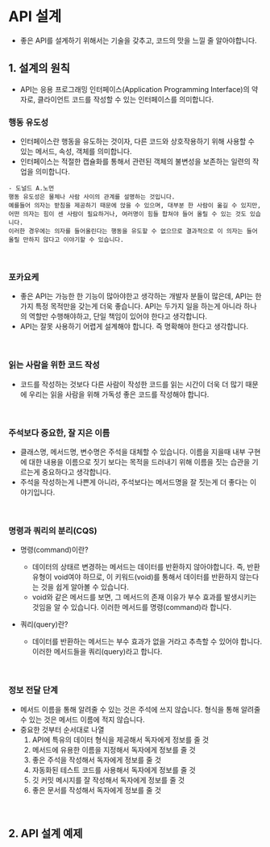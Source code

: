 # API 설계

- 좋은 API를 설계하기 위해서는 기술을 갖추고, 코드의 맛을 느낄 줄 알아야합니다.

## 1. 설계의 원칙

- API는 응용 프로그래밍 인터페이스(Application Programming Interface)의 약자로, 클라이언트 코드를 작성할 수 있는 인터페이스를 의미합니다.

### 행동 유도성

- 인터페이스란 행동을 유도하는 것이자, 다른 코드와 상호작용하기 위해 사용할 수 있는 메서드, 속성, 객체를 의미합니다.
- 인터페이스는 적절한 캡슐화를 통해서 관련된 객체의 불변성을 보존하는 일련의 작업을 의미합니다.

```text
- 도널드 A.노먼
행동 유도성은 물체나 사람 사이의 관계를 설명하는 것입니다.
예를들어 의자는 받침을 제공하기 때문에 앉을 수 있으며, 대부분 한 사람이 옮길 수 있지만, 어떤 의자는 힘이 센 사람이 필요하거나, 여러명이 힘들 합쳐야 들어 올릴 수 있는 것도 있습니다.
이러한 경우에는 의자를 들어올린다는 행동을 유도할 수 없으므로 결과적으로 이 의자는 들어올릴 만하지 않다고 이야기할 수 있습니다.
```

<br>

### 포카요케

- 좋은 API는 가능한 한 기능이 많아야한고 생각하는 개발자 분들이 많은데, API는 한 가지 특정 목적만을 갖는게 더욱 좋습니다. API는 두가지 일을 하는게 아니라 하나의 역할만 수행해야하고, 단일 책임이 있어야 한다고 생각합니다.
- API는 잘못 사용하기 어렵게 설계해야 합니다. 즉 명확해야 한다고 생각합니다.

<br>

### 읽는 사람을 위한 코드 작성

- 코드를 작성하는 것보다 다른 사람이 작성한 코드를 읽는 시간이 더욱 더 많기 때문에 우리는 읽을 사람을 위해 가독성 좋은 코드를 작성해야 합니다.

<br>

### 주석보다 중요한, 잘 지은 이름

- 클래스명, 메서드명, 변수명은 주석을 대체할 수 있습니다. 이름을 지을때 내부 구현에 대한 내용을 이름으로 짓기 보다는 목적을 드러내기 위해 이름을 짓는 습관을 기르는게 중요하다고 생각합니다.
- 주석을 작성하는게 나쁜게 아니라, 주석보다는 메서드명을 잘 짓는게 더 좋다는 이야기입니다.

<br>

### 명령과 쿼리의 분리(CQS)

- 명령(command)이란?
  - 데이터의 상태르 변경하는 메서드는 데이터를 반환하지 않아야합니다. 즉, 반환 유형이 void여야 하므로, 이 키워드(void)를 통해서 데이터를 반환하지 않는다는 것을 쉽게 알아볼 수 있습니다.
  - void와 같은 메서드를 보면, 그 메서드의 존재 이유가 부수 효과를 발생시키는 것임을 알 수 있습니다. 이러한 메서드를 명령(command)라 합니다.

- 쿼리(query)란?
  - 데이터를 반환하는 메서드는 부수 효과가 없을 거라고 추측할 수 있어야 합니다. 이러한 메서드들을 쿼리(query)라고 합니다.

<br>

### 정보 전달 단계

- 메서드 이름을 통해 알려줄 수 있는 것은 주석에 쓰지 않습니다. 형식을 통해 알려줄 수 있는 것은 메서드 이름에 적지 않습니다.
- 중요한 것부터 순서대로 나열
  1. API에 특유의 데이터 형식을 제공해서 독자에게 정보를 줄 것
  2. 메서드에 유용한 이름을 지정해서 독자에게 정보를 줄 것
  3. 좋은 주석을 작성해서 독자에게 정보를 줄 것
  4. 자동화된 테스트 코드를 사용해서 독자에게 정보를 줄 것
  5. 깃 커밋 메시지를 잘 작성해서 독자에게 정보를 줄 것
  6. 좋은 문서를 작성해서 독자에게 정보를 줄 것

<br>

## 2. API 설계 예제





















